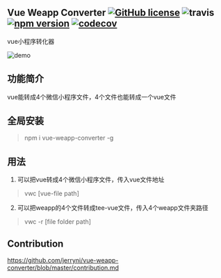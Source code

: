 ## Vue Weapp Converter [![GitHub license](https://img.shields.io/badge/license-MIT-blue.svg)](https://github.com/jerryni/vue-weapp-converter/blob/master/LICENSE) ![travis](https://travis-ci.com/jerryni/vue-weapp-converter.svg?branch=master) [![npm version](https://img.shields.io/npm/v/vue-weapp-converter.svg)](https://www.npmjs.com/package/vue-weapp-converter) [![codecov](https://codecov.io/gh/jerryni/vue-weapp-converter/branch/master/graph/badge.svg?token=SPOD7XLQ13)](https://codecov.io/gh/jerryni/vue-weapp-converter)

vue小程序转化器

![demo](https://user-images.githubusercontent.com/7235595/125737529-0f780cc2-10b3-47d6-b43c-120f202e1181.png)


## 功能简介

vue能转成4个微信小程序文件，4个文件也能转成一个vue文件

## 全局安装

> npm i vue-weapp-converter -g

## 用法

1. 可以把vue转成4个微信小程序文件，传入vue文件地址
> vwc [vue-file path]

2. 可以把weapp的4个文件转成tee-vue文件，传入4个weapp文件夹路径
> vwc -r [file folder path]

## Contribution

https://github.com/jerryni/vue-weapp-converter/blob/master/contribution.md
